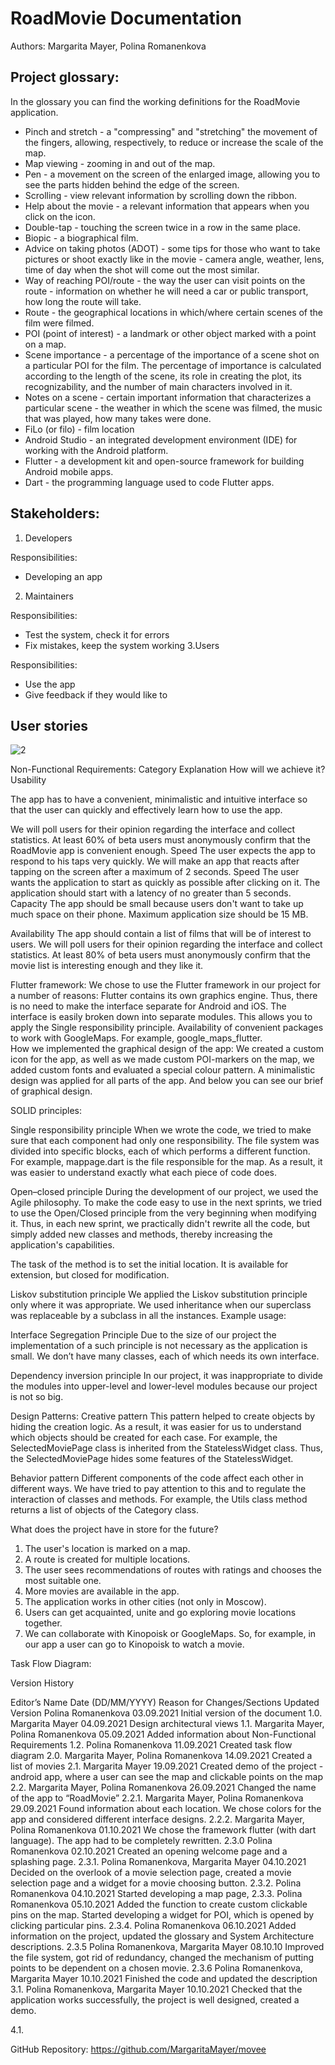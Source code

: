 # RoadMovie Documentation
Authors: Margarita Mayer, Polina Romanenkova

## Project glossary:
In the glossary you can find the working definitions for the RoadMovie application.
-   Pinch and stretch - a "compressing" and "stretching" the movement of the fingers, allowing, respectively, to reduce or increase the scale of the map.
-   Map viewing - zooming in and out of the map.
-   Pen - a movement on the screen of the enlarged image, allowing you to see the parts hidden behind the edge of the screen.
-   Scrolling - view relevant information by scrolling down the ribbon.
-   Help about the movie - a relevant information that appears when you click on the icon.
-   Double-tap - touching the screen twice in a row in the same place.
-   Biopic - a biographical film.
-   Advice on taking photos (ADOT) - some tips for those who want to take pictures or shoot exactly like in the movie - camera angle, weather, lens, time of day when the shot will come out the most similar.
-   Way of reaching POI/route - the way the user can visit points on the route - information on whether he will need a car or public transport, how long the route will take.
-   Route - the geographical locations in which/where certain scenes of the film were filmed.
-   POI (point of interest) -  a landmark or other object marked with a point on a map.
-   Scene importance -  a percentage of the importance of a scene shot on a particular POI for the film. The percentage of importance is calculated according to the length of the scene, its role in creating the plot, its recognizability, and the number of main characters involved in it. 
-   Notes on a scene - certain important information that characterizes a particular scene - the weather in which the scene was filmed, the music that was played, how many takes were done. 
-   FiLo (or filo) - film location
-   Android Studio - an integrated development environment (IDE) for working with the Android platform.
-   Flutter - a development kit and open-source framework for building Android mobile apps.
-   Dart - the programming language used to code Flutter apps.

## Stakeholders:
1. Developers

Responsibilities:
-   Developing an app
2. Maintainers

Responsibilities:
-   Test the system, check it for errors
-   Fix mistakes, keep the system working
3.Users

Responsibilities:
-   Use the app
-   Give feedback if they would like to

## User stories
![2](https://user-images.githubusercontent.com/69847456/136710937-553024d3-ee4d-467e-8844-7ddba623fb3a.png)




Non-Functional Requirements:
Category
Explanation
How will we achieve it?
Usability


The app has to have a convenient, minimalistic and intuitive interface so that the user can quickly and effectively learn how to use the app.



We will poll users for their opinion regarding the interface and collect statistics. At least 60% of beta users must anonymously confirm that the RoadMovie app is convenient enough. 
Speed
The user expects the app to respond to his taps very quickly.
We will make an app that reacts after tapping on the screen after a maximum of 2 seconds. 
Speed
The user wants the application to start as quickly as possible after clicking on it.
The application should start with a latency of no greater than 5 seconds.
Capacity
The app should be small because users don't want to take up much space on their phone.
Maximum application size should be 15 MB.
 
Availability
The app should contain a list of films that will be of interest to users.
We will poll users for their opinion regarding the interface and collect statistics. At least 80% of beta users must anonymously confirm that the movie list is interesting enough and they like it.


Flutter framework: 
We chose to use the Flutter framework in our project for a number of reasons:
Flutter contains its own graphics engine. Thus, there is no need to make the interface separate for Android and iOS.
The interface is easily broken down into separate modules. This allows you to apply the Single responsibility principle.
Availability of convenient packages to work with GoogleMaps. For example, google_maps_flutter.  
How we implemented the graphical design of the app:
We created a custom icon for the app, as well as we made custom POI-markers on the map, we added custom fonts and evaluated a special colour pattern. A minimalistic design was applied for all parts of the app. And below you can see our brief of graphical design. 

SOLID principles:

Single responsibility principle
When we wrote the code, we tried to make sure that each component had only one responsibility. The file system was divided into specific blocks, each of which performs a different function. For example, mappage.dart is the file responsible for the map. As a result, it was easier to understand exactly what each piece of code does. 

Open–closed principle
During the development of our project, we used the Agile philosophy. To make the code easy to use in the next sprints, we tried to use the Open/Closed principle from the very beginning when modifying it. Thus, in each new sprint, we practically didn't rewrite all the code, but simply added new classes and methods, thereby increasing the application's capabilities.

The task of the method is to set the initial location. It is available for extension, but closed for modification.

Liskov substitution principle
We applied the Liskov substitution principle only where it was appropriate. We used inheritance when our superclass was replaceable by a subclass in all the instances. Example usage:


Interface Segregation Principle
Due to the size of our project the implementation of a such principle is not necessary as the application is small.  We don’t have many classes, each of which needs its own interface. 

Dependency inversion principle
In our project, it was inappropriate to divide the modules into upper-level and lower-level modules because our project is not so big.

Design Patterns:
Creative pattern
This pattern helped to create objects by hiding the creation logic. As a result, it was easier for us to understand which objects should be created for each case. For example, the SelectedMoviePage class is inherited from the StatelessWidget class. Thus, the SelectedMoviePage hides some features of the StatelessWidget.

Behavior pattern
Different components of the code affect each other in different ways. We have tried to pay attention to this and to regulate the interaction of classes and methods. For example, the Utils class method returns a list of objects of the Category class.


What does the project have in store for the future?
1. The user's location is marked on a map.
2. A route is created for multiple locations.
3. The user sees recommendations of routes with ratings and chooses the most suitable one.
4. More movies are available in the app.
5. The application works in other cities (not only in Moscow).
6. Users can get acquainted, unite and go exploring movie locations together.
7. We can collaborate with Kinopoisk or GoogleMaps. So, for example, in our app a user can go to Kinopoisk to watch a movie. 

Task Flow Diagram:




Version History


Editor’s Name
Date
(DD/MM/YYYY)
Reason for Changes/Sections Updated
Version
Polina Romanenkova
03.09.2021
Initial version of the document
1.0.
Margarita Mayer
04.09.2021
Design architectural views
1.1.
Margarita Mayer, Polina Romanenkova
05.09.2021
Added information about Non-Functional Requirements
1.2.
Polina Romanenkova
11.09.2021
Created task flow diagram 
2.0.
Margarita Mayer, Polina Romanenkova
14.09.2021
Сreated a list of movies
2.1.
Margarita Mayer
19.09.2021
Created demo of the project - android app, where a user can see the map and clickable points on the map
2.2.
Margarita Mayer, Polina Romanenkova
26.09.2021
Changed the name of the app to “RoadMovie”
2.2.1.
Margarita Mayer, Polina Romanenkova
29.09.2021
Found information about each location.  We chose colors for the app and considered different interface designs.
2.2.2.
Margarita Mayer, Polina Romanenkova
01.10.2021
We chose the framework flutter (with dart language). The app had to be completely rewritten.
2.3.0
Polina Romanenkova
02.10.2021
Created an opening welcome page and a splashing page. 
2.3.1.
Polina Romanenkova, Margarita Mayer
04.10.2021
Decided on the overlook of a movie selection page, created a movie selection page and a widget for a movie choosing button. 
2.3.2.
Polina Romanenkova
04.10.2021
Started developing a map page, 
2.3.3.
Polina Romanenkova
05.10.2021
Added the function to create custom clickable pins on the map. Started developing a widget for POI, which is opened by clicking particular pins. 
2.3.4.
Polina Romanenkova
06.10.2021
Added information on the project, updated the glossary and System Architecture descriptions. 
2.3.5
Polina Romanenkova, Margarita Mayer
08.10.10
Improved the file system, got rid of redundancy, changed the mechanism of putting points to be dependent on a chosen movie.
2.3.6
Polina Romanenkova, Margarita Mayer
10.10.2021
Finished the code and updated the description
3.1.
Polina Romanenkova, Margarita Mayer
10.10.2021
Checked that the application works successfully, the project is well designed, created a demo.



4.1.


GitHub Repository: https://github.com/MargaritaMayer/movee


